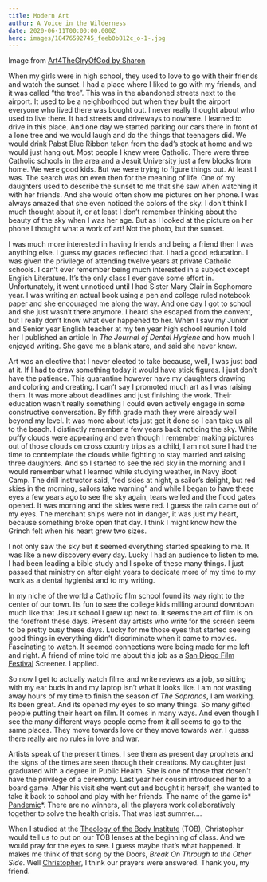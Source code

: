 ```yaml
---
title: Modern Art
author: A Voice in the Wilderness
date: 2020-06-11T00:00:00.000Z
hero: images/18476592745_feeb0b812c_o-1-.jpg
---
```

Image from [Art4TheGlryOfGod by Sharon](https://www.flickr.com/photos/4thglryofgod/18476592745/in/photolist-u9HniT)

When my girls were in high school, they used to love to go with their friends and watch the sunset. I had a place where I liked to go with my friends, and it was called “the tree”. This was in the abandoned streets next to the airport. It used to be a neighborhood but when they built the airport everyone who lived there was bought out. I never really thought about who used to live there. It had streets and driveways to nowhere. I learned to drive in this place. And one day we started parking our cars there in front of a lone tree and we would laugh and do the things that teenagers did. We would drink Pabst Blue Ribbon taken from the dad’s stock at home and we would just hang out. Most people I knew were Catholic. There were three Catholic schools in the area and a Jesuit University just a few blocks from home. We were good kids. But we were trying to figure things out. At least I was. The search was on even then for the meaning of life. One of my daughters used to describe the sunset to me that she saw when watching it with her friends. And she would often show me pictures on her phone. I was always amazed that she even noticed the colors of the sky. I don’t think I much thought about it, or at least I don’t remember thinking about the beauty of the sky when I was her age. But as I looked at the picture on her phone I thought what a work of art! Not the photo, but the sunset. 

I was much more interested in having friends and being a friend then I was anything else. I guess my grades reflected that. I had a good education. I was given the privilege of attending twelve years at private Catholic schools. I can’t ever remember being much interested in a subject except English Literature. It’s the only class I ever gave some effort in. Unfortunately, it went unnoticed until I had Sister Mary Clair in Sophomore year. I was writing an actual book using a pen and college ruled notebook paper and she encouraged me along the way. And one day I got to school and she just wasn’t there anymore. I heard she escaped from the convent, but I really don’t know what ever happened to her. When I saw my Junior and Senior year English teacher at my ten year high school reunion I told her I published an article In *The Journal of Dental Hygiene* and how much I enjoyed writing. She gave me a blank stare, and said she never knew. 

Art was an elective that I never elected to take because, well, I was just bad at it. If I had to draw something today it would have stick figures. I just don’t have the patience. This quarantine however have my daughters drawing and coloring and creating. I can’t say I promoted much art as I was raising them. It was more about deadlines and just finishing the work. Their education wasn’t really something I could even actively engage in some constructive conversation. By fifth grade math they were already well beyond my level.  It was more about lets just get it done so I can take us all to the beach.  I distinctly remember a few years back noticing the sky. White puffy clouds were appearing and even though I remember making pictures out of those clouds on cross country trips as a child, I am not sure I had the time to contemplate the clouds while fighting to stay married and raising three daughters. And so I started to see the red sky in the morning and I would remember what I learned while studying weather, in Navy Boot Camp. The drill instructor said, “red skies at night, a sailor’s delight, but red skies in the morning, sailors take warning” and while I began to have these eyes a few years ago to see the sky again, tears welled and the flood gates opened. It was morning and the skies were red. I guess the rain came out of my eyes. The merchant ships were not in danger, it was just my heart, because something broke open that day. I think I might know how the Grinch felt when his heart grew two sizes.


I not only saw the sky but it seemed everything started speaking to me. It was like a new discovery every day. Lucky I had an audience to listen to me. I had been leading a bible study and I spoke of these many things. I just passed that ministry on after eight years to dedicate more of my time to my work as a dental hygienist and to my writing. 


In my niche of the world a Catholic film school found its way right to the center of our town. Its fun to see the college kids milling around downtown much like that Jesuit school I grew up next to. It seems the art of film is on the forefront these days. Present day artists who write for the screen seem to be pretty busy these days. Lucky for me those eyes that started seeing good things in everything didn’t discriminate when it came to movies. Fascinating to watch. It seemed connections were being made for me left and right. A friend of mine told me about this job as a [San Diego Film Festival](https://sdfilmfest.com/) Screener. I applied.


So now I get to actually watch films and write reviews as a job, so sitting with my ear buds in and my laptop isn’t what it looks like. I am not wasting away hours of my time to finish the season of *The Sopranos*, I am working. Its been great. And its opened my eyes to so many things. So many gifted people putting their heart on film. It comes in many ways. And even though I see the many different ways people come from it all seems to go to the same places. They move towards love or they move towards war. I guess there really are no rules in love and war.


Artists speak of the present times, I see them as present day prophets and the signs of the times are seen through their creations. My daughter just graduated with a degree in Public Health. She is one of those that dosen't have the privilege of a ceremony. Last year her cousin introduced her to a board game. After his visit she went out and bought it herself, she wanted to take it back to school and play with her friends. The name of the game is* [Pandemic](https://store.steampowered.com/app/622440/Pandemic_The_Board_Game/)*. There are no winners, all the players work collaboratively together to solve the health crisis. That was last summer....


When I studied at the [Theology of the Body Institute](https://tobinstitute.org/) (TOB), Christopher would tell us to put on our TOB lenses at the beginning of class. And we would pray for the eyes to see. I guess maybe that’s what happened. It makes me think of that song by the Doors, *Break On Through to the Other Side*. Well [Christopher](http://corproject.com/about-christopher-west/), I think our prayers were answered. Thank you, my friend.